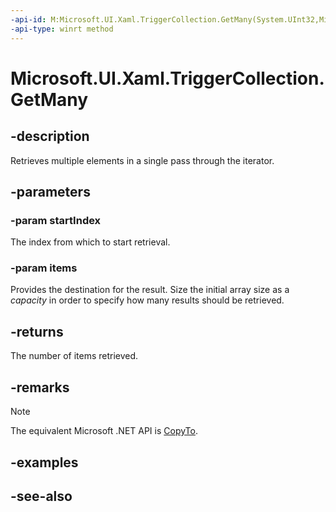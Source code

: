 ```yaml
---
-api-id: M:Microsoft.UI.Xaml.TriggerCollection.GetMany(System.UInt32,Microsoft.UI.Xaml.TriggerBase[])
-api-type: winrt method
---
```


<!-- Method syntax
public uint GetMany(System.UInt32 startIndex, Windows.UI.Xaml.TriggerBase[] items)
-->

# Microsoft.UI.Xaml.TriggerCollection.GetMany

## -description
Retrieves multiple elements in a single pass through the iterator.

## -parameters
### -param startIndex
The index from which to start retrieval.

### -param items
Provides the destination for the result. Size the initial array size as a *capacity* in order to specify how many results should be retrieved.

## -returns
The number of items retrieved.

## -remarks
> [!NOTE]
> The equivalent Microsoft .NET  API is [CopyTo](triggercollection_copyto.md).

## -examples

## -see-also
